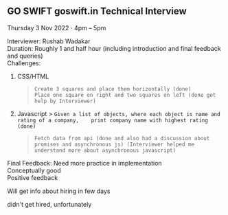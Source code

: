 ## GO SWIFT goswift.in Technical Interview

Thursday 3 Nov 2022 ⋅ 4pm – 5pm

Interviewer: Rushab Wadakar  
Duration: Roughly 1 and half hour (including introduction and final feedback and queries)  
Challenges:

1.  CSS/HTML
    > `Create 3 squares and place them horizontally (done)`  
    > `Place one square on right and two squares on left (done got help by Interviewer)  `
2.  Javascript > `Given a list of objects, where each object is name and rating of a company,   
print company name with highest rating (done)`  
     > `Fetch data from api (done and also had a discussion about promises and asynchronous js)
        (Interviewer helped me understand more about asynchronous javascript)`

Final Feedback:
Need more practice in implementation  
Conceptually good  
Positive feedback

Will get info about hiring in few days

didn't get hired, unfortunately
